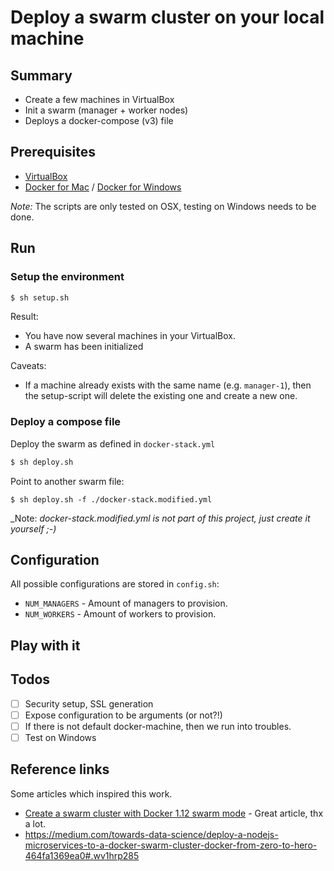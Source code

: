 # Deploy a swarm cluster on your local machine

## Summary

- Create a few machines in VirtualBox
- Init a swarm (manager + worker nodes)
- Deploys a docker-compose (v3) file

## Prerequisites

- [VirtualBox](https://www.virtualbox.org/)
- [Docker for Mac](https://docs.docker.com/docker-for-mac/) / [Docker for Windows](https://docs.docker.com/docker-for-windows/)

_Note:_ The scripts are only tested on OSX, testing on Windows needs to be done.

## Run

### Setup the environment

```sh
$ sh setup.sh
```

Result:
- You have now several machines in your VirtualBox.
- A swarm has been initialized

Caveats:
- If a machine already exists with the same name (e.g. `manager-1`), then the setup-script will delete the existing one and create a new one.

### Deploy a compose file

Deploy the swarm as defined in `docker-stack.yml`

```sh
$ sh deploy.sh
```

Point to another swarm file:

```
$ sh deploy.sh -f ./docker-stack.modified.yml
```

_Note: _docker-stack.modified.yml is not part of this project, just create it yourself ;-)_

## Configuration

All possible configurations are stored in `config.sh`:

- `NUM_MANAGERS` - Amount of managers to provision.
- `NUM_WORKERS` - Amount of workers to provision.


## Play with it



## Todos

- [ ] Security setup, SSL generation
- [ ] Expose configuration to be arguments (or not?!)
- [ ] If there is not default docker-machine, then we run into troubles.
- [ ] Test on Windows

## Reference links

Some articles which inspired this work.

- [Create a swarm cluster with Docker 1.12 swarm mode](http://lucjuggery.com/blog/?p=566) - Great article, thx a lot.
- https://medium.com/towards-data-science/deploy-a-nodejs-microservices-to-a-docker-swarm-cluster-docker-from-zero-to-hero-464fa1369ea0#.wv1hrp285